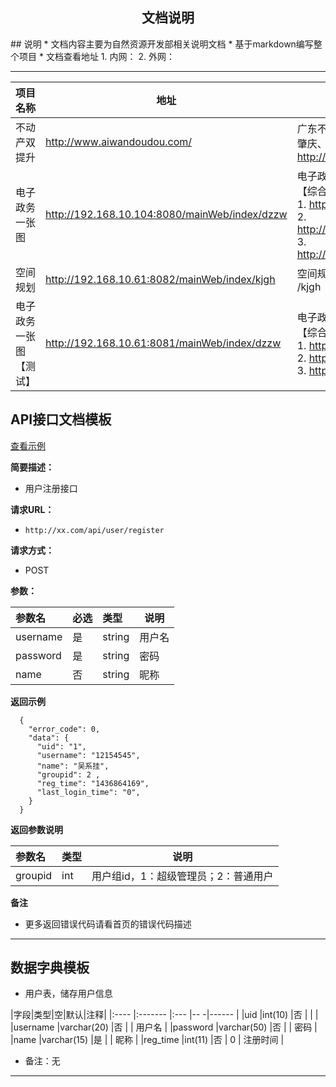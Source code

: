 <center><h2>文档说明</h2></center>
## 说明
*  文档内容主要为自然资源开发部相关说明文档
*  基于markdown编写整个项目
*  文档查看地址
    1. 内网： <http://192.168.10.103:3000/>
    2. 外网： <http://www.aiwandoudou.com/doc/>

---------------------

| 项目名称               | 地址                                            | 项目说明                                                     | 账号  | 密码   |
| ---------------------- | ----------------------------------------------- | ------------------------------------------------------------ | ----- | ------ |
| 不动产双提升           | <http://www.aiwandoudou.com/>                   | 广东不动产双提升项目包括【东莞、高要、清远、惠州、肇庆、郴州】等地，访问会自动跳转首页地址为：<http://www.aiwandoudou.com/mainWeb/index/gdbdc/> | admin | 123456 |
| 电子政务一张图         | <http://192.168.10.104:8080/mainWeb/index/dzzw> | 电子政务一张图系统包括子系统分别为：<br />【综合监管】【电子政务】【基础平台】<br />1. <http://192.168.10.104:8080/mainWeb/index/zhjg/><br />2. <http://192.168.10.104:8080/mainWeb/index/dzzw/><br />3. <http://192.168.10.104:8080/mainWeb/index/ibase/><br /> | admin | 666666 |
| 空间规划               | <http://192.168.10.61:8082/mainWeb/index/kjgh>  | 空间规划子系统为：<br />/kjgh                                | admin | 111    |
| 电子政务一张图【测试】 | <http://192.168.10.61:8081/mainWeb/index/dzzw>  | 电子政务一张图系统包括子系统分别为：<br />【综合监管】【电子政务】【基础平台】<br />1. <http://192.168.10.61:8081/mainWeb/index/zhjg/><br />2. <http://192.168.10.61:8081/mainWeb/index/dzzw/><br />3. <http://192.168.10.61:8081/mainWeb/index/ibase/><br /> | admin | 666666 |



## API接口文档模板

[查看示例](ibase/配置模板/markdown文档模板/API文档模板)

**简要描述：** 

- 用户注册接口

**请求URL：** 
- ` http://xx.com/api/user/register `
  

**请求方式：**
- POST 

**参数：** 

|参数名|必选|类型|说明|
|:----    |:---|:----- |-----   |
|username |是  |string |用户名   |
|password |是  |string | 密码    |
|name     |否  |string | 昵称    |

 **返回示例**

``` 
  {
    "error_code": 0,
    "data": {
      "uid": "1",
      "username": "12154545",
      "name": "吴系挂",
      "groupid": 2 ,
      "reg_time": "1436864169",
      "last_login_time": "0",
    }
  }
```

 **返回参数说明** 

|参数名|类型|说明|
|:-----  |:-----|-----                           |
|groupid |int   |用户组id，1：超级管理员；2：普通用户  |

 **备注** 

- 更多返回错误代码请看首页的错误代码描述



----------------------------
## 数据字典模板


-  用户表，储存用户信息

|字段|类型|空|默认|注释|
|:----    |:-------    |:--- |-- -|------      |
|uid    |int(10)     |否 |  |             |
|username |varchar(20) |否 |    |   用户名  |
|password |varchar(50) |否   |    |   密码    |
|name     |varchar(15) |是   |    |    昵称     |
|reg_time |int(11)     |否   | 0  |   注册时间  |

- 备注：无



---------------
## 